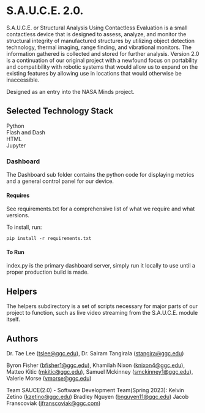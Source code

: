 <h1 align-"center">S.A.U.C.E. 2.0.</h1>
<p>

  S.A.U.C.E. or Structural Analysis Using Contactless Evaluation is a small contactless device that is designed to assess, analyze, and monitor the structural integrity of manufactured structures by utilizing object detection technology, thermal imaging, range finding, and vibrational monitors. The information gathered is collected and stored for further analysis. Version 2.0 is a continuation of our original project with a newfound focus on portability and compatibility with robotic systems that would allow us to expand on the existing features by allowing use in locations that would otherwise be inaccessible.
  
  Designed as an entry into the NASA Minds project.
 
## Selected Technology Stack
Python<br>
Flash and Dash<br>
HTML<br>
Jupyter<br>

</p>



### Dashboard

  The Dashboard sub folder contains the python code for displaying metrics and a general control panel for our device.

#### Requires
  See requirements.txt for a comprehensive list of what we require and what versions.

  To install, run:
  ``` 
  pip install -r requirements.txt 
  ```

#### To Run
  index.py is the primary dashboard server, simply run it locally to use until a proper production build is made.

## Helpers

  The helpers subdirectory is a set of scripts necessary for major parts of our project to function, such as live video streaming from the S.A.U.C.E. module itself.

## Authors
Dr. Tae Lee (tslee@ggc.edu), Dr. Sairam Tangirala (stangira@ggc.edu)

Byron Fisher (bfisher1@ggc.edu), Khamilah Nixon (knixon4@ggc.edu), Matteo Kitic (mkitic@ggc.edu), Samuel Mckinney (smckinney1@ggc.edu), Valerie Morse (vmorse@ggc.edu)

Team SAUCE(2.0) - Software Development Team(Spring 2023): Kelvin Zetino (kzetino@ggc.edu) Bradley Nguyen (bnguyen11@ggc.edu) Jacob Franscoviak (jfranscoviak@ggc.com)
